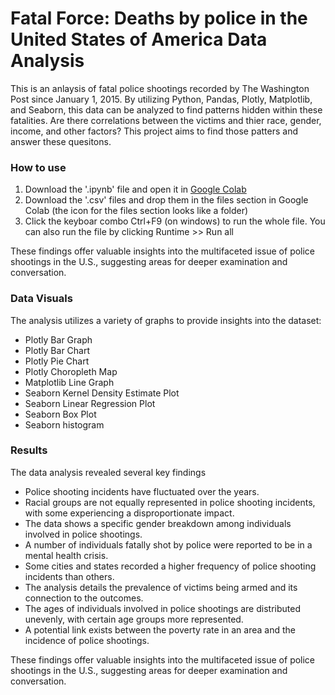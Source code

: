<h1>Fatal Force: Deaths by police in the United States of America Data Analysis</h1>

<p>This is an anlaysis of fatal police shootings recorded by The Washington Post since January 1, 2015. By utilizing Python, Pandas, Plotly, Matplotlib, and Seaborn, this data can be analyzed to find patterns hidden within these fatalities. Are there correlations between the victims and thier race, gender, income, and other factors? This project aims to find those patters and answer these quesitons.</p>

<h3>How to use</h3>
<ol>
  <li>Download the '.ipynb' file and open it in <a href="https://colab.research.google.com/">Google Colab</a></li>
  <li>Download the '.csv' files and drop them in the files section in Google Colab (the icon for the files section looks like a folder)</li>
  <li>Click the keyboar combo Ctrl+F9 (on windows) to run the whole file. You can also run the file by clicking Runtime >> Run all</li>
</ol>

These findings offer valuable insights into the multifaceted issue of police shootings in the U.S., suggesting areas for deeper examination and conversation.
<h3>Data Visuals</h3>
<p>The analysis utilizes a variety of graphs to provide insights into the dataset:</p>
<ul>
  <li>Plotly Bar Graph</li>
  <li>Plotly Bar Chart</li>
  <li>Plotly Pie Chart</li>
  <li>Plotly Choropleth Map</li>
  <li>Matplotlib Line Graph</li>
  <li>Seaborn Kernel Density Estimate Plot</li>
  <li>Seaborn Linear Regression Plot</li>
  <li>Seaborn Box Plot</li>
  <li>Seaborn histogram</li>
</ul>

<h3>Results</h3>
<p>The data analysis revealed several key findings</p>
<ul>
  <li>Police shooting incidents have fluctuated over the years.</li>
  <li>Racial groups are not equally represented in police shooting incidents, with some experiencing a disproportionate impact.</li>
  <li>The data shows a specific gender breakdown among individuals involved in police shootings.</li>
  <li>A number of individuals fatally shot by police were reported to be in a mental health crisis.</li>
  <li>Some cities and states recorded a higher frequency of police shooting incidents than others.</li>
  <li>The analysis details the prevalence of victims being armed and its connection to the outcomes.</li>
  <li>The ages of individuals involved in police shootings are distributed unevenly, with certain age groups more represented.</li>
  <li>A potential link exists between the poverty rate in an area and the incidence of police shootings.</li>
</ul>
<p>These findings offer valuable insights into the multifaceted issue of police shootings in the U.S., suggesting areas for deeper examination and conversation.</p>
